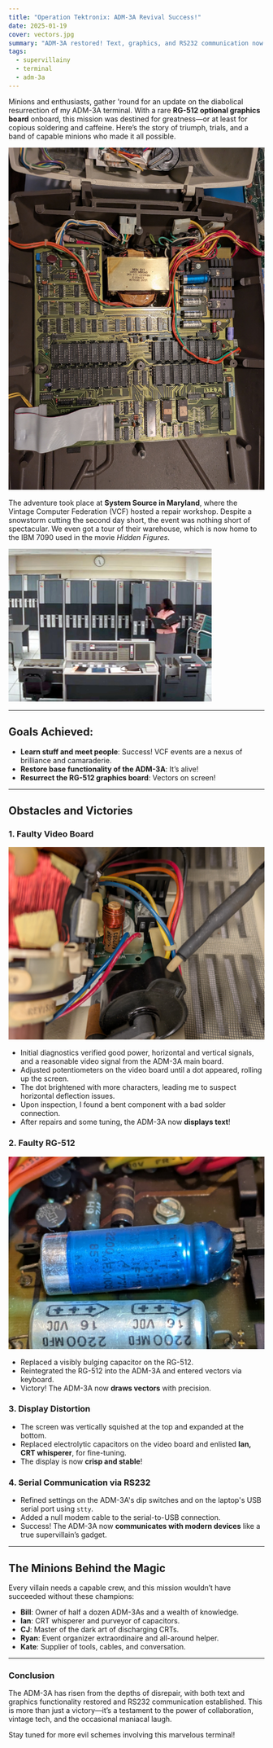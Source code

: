 ```yaml
---
title: "Operation Tektronix: ADM-3A Revival Success!"
date: 2025-01-19
cover: vectors.jpg
summary: "ADM-3A restored! Text, graphics, and RS232 communication now functional, thanks to VCF workshop heroes and a rare RG-512 graphics board."
tags:
  - supervillainy
  - terminal
  - adm-3a
---
```


Minions and enthusiasts, gather 'round for an update on the diabolical resurrection of my ADM-3A terminal. With a rare **RG-512 optional graphics board** onboard, this mission was destined for greatness—or at least for copious soldering and caffeine. Here’s the story of triumph, trials, and a band of capable minions who made it all possible.

![The rare and coveted RG-512 optional graphics board for the ADM-3A](./rg-512.jpg)

The adventure took place at **System Source in Maryland**, where the Vintage Computer Federation (VCF) hosted a repair workshop. Despite a snowstorm cutting the second day short, the event was nothing short of spectacular. We even got a tour of their warehouse, which is now home to the IBM 7090 used in the movie *Hidden Figures*.

![The IBM 7090 system from Hidden Figures](./hidden-figures-ibm-7090.jpg)

---

## Goals Achieved:
- **Learn stuff and meet people**: Success! VCF events are a nexus of brilliance and camaraderie.
- **Restore base functionality of the ADM-3A**: It’s alive!
- **Resurrect the RG-512 graphics board**: Vectors on screen!

---

## Obstacles and Victories  

### 1. Faulty Video Board

![A bent component on the ADM-3A video board with a bad solder joint](./bent.jpg)

- Initial diagnostics verified good power, horizontal and vertical signals, and a reasonable video signal from the ADM-3A main board.
- Adjusted potentiometers on the video board until a dot appeared, rolling up the screen.
- The dot brightened with more characters, leading me to suspect horizontal deflection issues.
- Upon inspection, I found a bent component with a bad solder connection.
- After repairs and some tuning, the ADM-3A now **displays text**!

### 2. Faulty RG-512

![A bulging capacitor on the RG-512](./capacitor.jpg)

- Replaced a visibly bulging capacitor on the RG-512.
- Reintegrated the RG-512 into the ADM-3A and entered vectors via keyboard.
- Victory! The ADM-3A now **draws vectors** with precision.

### 3. Display Distortion
- The screen was vertically squished at the top and expanded at the bottom.
- Replaced electrolytic capacitors on the video board and enlisted **Ian, CRT whisperer**, for fine-tuning.
- The display is now **crisp and stable**!

### 4. Serial Communication via RS232
- Refined settings on the ADM-3A's dip switches and on the laptop's USB serial port using `stty`.
- Added a null modem cable to the serial-to-USB connection.
- Success! The ADM-3A now **communicates with modern devices** like a true supervillain’s gadget.

---

## The Minions Behind the Magic
Every villain needs a capable crew, and this mission wouldn’t have succeeded without these champions:  
- **Bill**: Owner of half a dozen ADM-3As and a wealth of knowledge.  
- **Ian**: CRT whisperer and purveyor of capacitors.
- **CJ**: Master of the dark art of discharging CRTs.
- **Ryan**: Event organizer extraordinaire and all-around helper.
- **Kate**: Supplier of tools, cables, and conversation.

---

### Conclusion  
The ADM-3A has risen from the depths of disrepair, with both text and graphics functionality restored and RS232 communication established. This is more than just a victory—it’s a testament to the power of collaboration, vintage tech, and the occasional maniacal laugh.

Stay tuned for more evil schemes involving this marvelous terminal!
